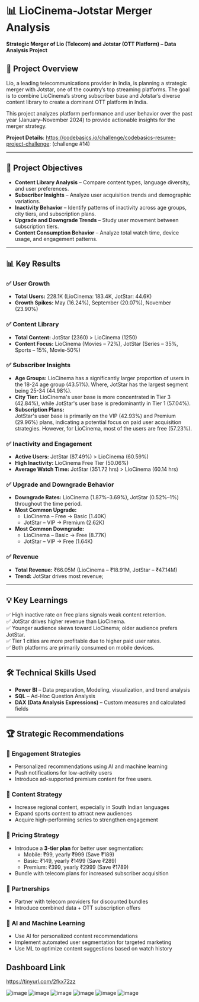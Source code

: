 # 📊 LioCinema-Jotstar Merger Analysis  
**Strategic Merger of Lio (Telecom) and Jotstar (OTT Platform) – Data Analysis Project**  

## 🚀 Project Overview  
Lio, a leading telecommunications provider in India, is planning a strategic merger with Jotstar, one of the country’s top streaming platforms. The goal is to combine LioCinema’s strong subscriber base and Jotstar’s diverse content library to create a dominant OTT platform in India.  

This project analyzes platform performance and user behavior over the past year (January–November 2024) to provide actionable insights for the merger strategy.  

**Project Details**: https://codebasics.io/challenge/codebasics-resume-project-challenge:  (challenge #14)

---

## 🎯 Project Objectives  
- **Content Library Analysis** – Compare content types, language diversity, and user preferences.  
- **Subscriber Insights** – Analyze user acquisition trends and demographic variations.  
- **Inactivity Behavior** – Identify patterns of inactivity across age groups, city tiers, and subscription plans.  
- **Upgrade and Downgrade Trends** – Study user movement between subscription tiers.  
- **Content Consumption Behavior** – Analyze total watch time, device usage, and engagement patterns.  

---

## 📊 Key Results  
### ✅ **User Growth**  
- **Total Users:** 228.1K (LioCinema: 183.4K, JotStar: 44.6K)  
- **Growth Spikes:** May (16.24%), September (20.07%), November (23.90%)  

### ✅ **Content Library**  
- **Total Content:** JotStar (2360) > LioCinema (1250)  
- **Content Focus:** LioCinema (Movies – 72%), JotStar (Series – 35%, Sports – 15%, Movie-50%)  

### ✅ **Subscriber Insights**  
- **Age Groups:** LioCinema has a significantly larger proportion of users in the 18-24 age group (43.51%). Where, JotStar has the largest segment being 25-34 (44.98%).
- **City Tier:** LioCinema's user base is more concentrated in Tier 3 (42.84%), while JotStar's user base is predominantly in Tier 1 (57.04%).
- **Subscription Plans:**  
JotStar's user base is primarily on the VIP (42.93%) and Premium (29.96%) plans, indicating a potential focus on paid user acquisition strategies. However, for LioCinema, most of the users are free (57.23%).
 
### ✅ **Inactivity and Engagement**  
- **Active Users:** JotStar (87.49%) > LioCinema (60.59%)  
- **High Inactivity:** LioCinema Free Tier (50.06%)  
- **Average Watch Time:** JotStar (351.72 hrs) > LioCinema (60.14 hrs)  

### ✅ **Upgrade and Downgrade Behavior**  
- **Downgrade Rates:** LioCinema (1.87%–3.69%), JotStar (0.52%–1%) throughout the time period.
- **Most Common Upgrade:**  
   - LioCinema – Free → Basic (1.40K)  
   - JotStar – VIP → Premium (2.62K)
 - **Most Common Downgrade:**  
   - LioCinema – Basic → Free (8.77K)  
   - JotStar – VIP → Free (1.64K)

### ✅ **Revenue**  
- **Total Revenue:** ₹66.05M (LioCinema – ₹18.91M, JotStar – ₹47.14M)  
- **Trend:** JotStar drives most revenue;

---

## 💡 Key Learnings  
✅ High inactive rate on free plans signals weak content retention.  
✅ JotStar drives higher revenue than LioCinema.  
✅ Younger audience skews toward LioCinema; older audience prefers JotStar.  
✅ Tier 1 cities are more profitable due to higher paid user rates.  
✅ Both platforms are primarily consumed on mobile devices.


---

## 🛠️ Technical Skills Used  
- **Power BI** – Data preparation, Modeling, visualization, and trend analysis  
- **SQL** – Ad-Hoc Question Analysis
- **DAX (Data Analysis Expressions)** – Custom measures and calculated fields  

---

## 🏆 Strategic Recommendations  
### 🔹 **Engagement Strategies**  
- Personalized recommendations using AI and machine learning  
- Push notifications for low-activity users  
- Introduce ad-supported premium content for free users.
  

### 🔹 **Content Strategy**  
- Increase regional content, especially in South Indian languages  
- Expand sports content to attract new audiences  
- Acquire high-performing series to strengthen engagement  

### 🔹 **Pricing Strategy**  
- Introduce a **3-tier plan** for better user segmentation:  
   - Mobile: ₹99, yearly ₹999 (Save ₹189)
   - Basic: ₹149, yearly ₹1499 (Save ₹289)
   - Premium: ₹399, yearly ₹2999 (Save ₹1789)
- Bundle with telecom plans for increased subscriber acquisition  

### 🔹 **Partnerships**  
- Partner with telecom providers for discounted bundles  
- Introduce combined data + OTT subscription offers  

### 🔹 **AI and Machine Learning**  
- Use AI for personalized content recommendations  
- Implement automated user segmentation for targeted marketing  
- Use ML to optimize content suggestions based on watch history  

##  Dashboard Link  
https://tinyurl.com/2fkx72zz

![image](https://github.com/user-attachments/assets/57f3534d-8b3a-4d22-bd92-cdf01b7f992c)
![image](https://github.com/user-attachments/assets/dcafeacc-28a1-4d7e-af2d-cb2b6df18b9c)
![image](https://github.com/user-attachments/assets/4dcc312a-5964-418f-bcc6-3fd8d5471306)
![image](https://github.com/user-attachments/assets/ff54a3af-19fc-4610-a653-d30e924a5fc5)
![image](https://github.com/user-attachments/assets/106d2f7f-fc16-410f-af19-70ecac05b2d4)
![image](https://github.com/user-attachments/assets/389e4e83-6db5-4fbc-b8b6-35ad4c269b62)





